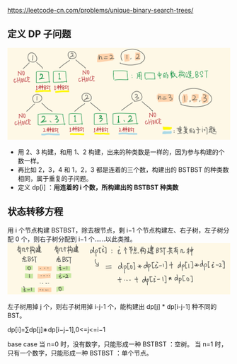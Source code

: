 https://leetcode-cn.com/problems/unique-binary-search-trees/

## 定义 DP 子问题

![05c10979d187a4b285b21a3681e953674c30f3e6446135f9502488b2544900e3-image.png](../../../../images/WEBRESOURCE844ed3553d6184732b99c9cacd00a844.png)

* 用 2、3 构建，和用 1、2 构建，出来的种类数是一样的，因为参与构建的个数一样。
* 再比如 2，3，4 和 1，2，3 都是连着的三个数，构建出的 BSTBST 的种类数相同，属于重复的子问题。
* 定义 dp[i] ：**用连着的 i 个数，所构建出的 BSTBST 种类数**


## 状态转移方程
用 i 个节点构建 BSTBST，除去根节点，剩 i−1 个节点构建左、右子树，左子树分配 0 个，则右子树分配到 i−1 个……以此类推。
![a4d9d01db1e7abfcc3a047723b17bcb69ab9085cdf22d49955a34ba9d054ae85-image.png](../../../../images/WEBRESOURCE1837d5882aba572443cfdd2a741db373.png)

左子树用掉 j 个，则右子树用掉 i-j-1 个，能构建出 dp[j] * dp[i-j-1] 种不同的BST。

dp[i]=∑dp[j]∗dp[i−j−1],0<=j<=i−1

base case
当 n=0 时，没有数字，只能形成一种 BSTBST ：空树。
当 n=1 时，只有一个数字，只能形成一种 BSTBST ：单个节点。

